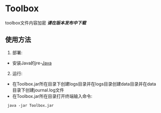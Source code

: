 # Toolbox
toolbox文件内容加密
**_请在版本发布中下载_**
## 使用方法
1. 部署:
  - 安装Java的jre-[Java](https://www.java.com/)  
2. 运行:
  - 在Toolbox.jar所在目录下创建logs目录并在logs目录创建data目录并在data目录下创建journal.log文件
  - 在Toolbox.jar所在目录打开终端输入命令:
```
 java -jar Toolbox.jar
```
